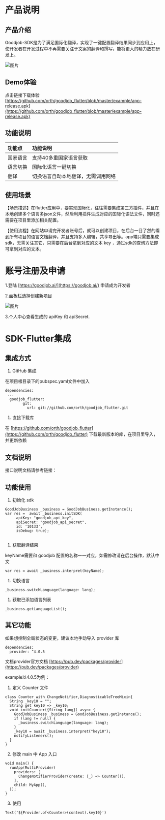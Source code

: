 # 产品说明

## 产品介绍

Goodjob-SDK是为了满足国际化翻译，实现了一键配置翻译结果同步到应用上，使开发者在开发过程中不再需要关注于文案的翻译和撰写，能将更大的精力放在研发上。

![图片](https://uploader.shimo.im/f/YumH28VoczjqX4FY.png!thumbnail)

## Demo体验

点击链接下载体验[https://github.com/orth/goodjob_flutter/blob/master/example/app-release.apk](https://github.com/orth/goodjob_flutter/blob/master/example/app-release.apk)

## 功能说明

| 功能点   | 功能说明   | 
|:----|:----|
| 国家语言   | 支持40多重国家语言获取   | 
| 语言切换   | 国际化语言一键切换   | 
| 翻译   | 切换语言自动本地翻译，无需调用网络 | 

## 使用场景

【场景描述】在flutter应用中，要实现国际化，往往需要集成第三方插件，并且在本地创建多个语言多json文件，然后利用插件生成对应的国际化语法文件，同时还需要在项目里添加相关配置。

【使用流程】在网站申请完开发者账号后，就可以创建项目，在后台一目了然的看到所有项目的语言文档翻译，并且支持多人编辑，共享导出等。app端只需要集成sdk，无需关注其它，只需要在后台拿到对应的文本 key ，通过sdk的查询方法即可拿到对应的文本。

# 账号注册及申请

1.登陆 [https://goodjob.ai/](https://goodjob.ai/) 申请成为开发者

2.面板栏选择创建新项目

![图片](https://uploader.shimo.im/f/vSPBAoU7br7HdPwT.png!thumbnail)

3.个人中心查看生成的 apiKey 和 apiSecret.

# SDK-Flutter集成

## 集成方式

1. GitHub 集成

在项目根目录下的pubspec.yaml文件中加入

```plain
dependencies:
 ...
  goodjob_flutter:
	    git:
	      url: git://github.com/orth/goodjob_flutter.git
```
1. 直接下载库

在 [https://github.com/orth/goodjob_flutter](https://github.com/orth/goodjob_flutter) 下载最新版本的库，在项目里导入，并更新依赖

## 文档说明

接口说明文档请参考链接：

## 功能使用

1. 初始化 sdk 
```plain
GoodJobBusiness _business = GoodJobBusiness.getInstance();
var res =  await _business.initSDK(
     apiKey: "goodjob_api_key",
     apiSecret: "goodjob_api_secret",
     id: '10133',
     isDebug: true);
    
```
1. 获取翻译结果

keyName需要和 goodjob 配置的名称一一对应，如需修改请在后台操作，默认中文

```plain
var res = await _business.interpret(keyName);
```
1. 切换语言
```plain
_business.switchLanguage(language: lang);
```
1. 获取已添加语言列表
```plain
_business.getLanguageList();
```
## 其它功能

如果想控制全局状态的变更，建议本地手动导入 provider 库

```plain
dependencies:
  provider: ^4.0.5
```
文档provider官方文档
[https://pub.dev/packages/provider](https://pub.dev/packages/provider)

example以4.0.5为例：

1. 定义 Counter 文件

```plain
class Counter with ChangeNotifier,DiagnosticableTreeMixin{
  String _key10 = "";
  String get key10 => _key10;
  void initCounter({String lang}) async {
    GoodJobBusiness _business = GoodJobBusiness.getInstance();
    if (lang != null) {
      _business.switchLanguage(language: lang);
    }
    _key10 = await _business.interpret("key10");
    notifyListeners();
  }  
}
```
2. 修改 main 中 App 入口

```plain
void main() {
  runApp(MultiProvider(
    providers: [
      ChangeNotifierProvider(create: (_) => Counter()),
    ],
    child: MyApp(),
  ));
}
```
3. 使用

```plain
Text('${Provider.of<Counter>(context).key10}')
```
